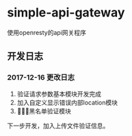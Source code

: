 # simple-api-gateway
使用openresty的api网关程序

## 开发日志
### 2017-12-16 更改日志

1. 验证请求参数基本模块开发完成
2. 加入自定义显示错误内部location模块
3. 黑名单验证模块

下一步开发，加入上传文件验证信息。
